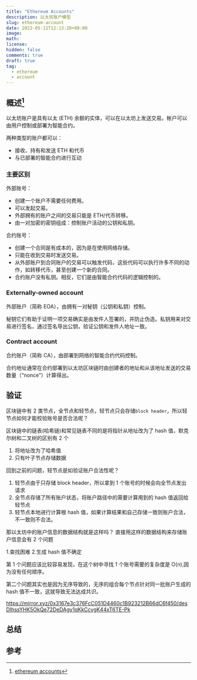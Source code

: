 ```yaml
---
title: "Ethereum Accounts"
description: 以太坊账户模型
slug: ethereum-account
date: 2022-05-11T12:13:20+08:00
image:
math:
license:
hidden: false
comments: true
draft: true
tag:
  - ethereum
  - account
---
```


## 概述[^1]

以太坊账户是具有以太 (ETH) 余额的实体，可以在以太坊上发送交易。帐户可以由用户控制或部署为智能合约。

两种类型的账户都可以：

- 接收、持有和发送 ETH 和代币
- 与已部署的智能合约进行互动

### 主要区别

外部账号：

- 创建一个账户不需要任何费用。
- 可以发起交易。
- 外部拥有的账户之间的交易只能是 ETH/代币转移。
- 由一对加密的密钥组成：控制账户活动的公钥和私钥。

合约账号：

- 创建一个合同是有成本的，因为是在使用网络存储。
- 只能在收到交易时发送交易。
- 从外部账户到合同账户的交易可以触发代码，这些代码可以执行许多不同的动作，如转移代币，甚至创建一个新的合同。
- 合约账户没有私钥。相反，它们是由智能合约代码的逻辑控制的。

### Externally-owned account

外部账户（简称 EOA），由拥有一对秘钥（公钥和私钥）控制。

秘钥它们有助于证明一项交易确实是由发件人签署的，并防止伪造。私钥用来对交易进行签名，通过签名导出公钥，验证公钥和发件人地址一致。

### Contract account

合约账户（简称 CA），由部署到网络的智能合约代码控制。

合约地址通常在合约部署到以太坊区块链时由创建者的地址和从该地址发送的交易数量（“nonce”）计算得出。

## 验证

区块链中有 2 类节点，全节点和轻节点，轻节点只会存储`block header`，所以轻节点如何才能校验账号是否合法呢？

区块链中的链表(哈希链)和常见链表不同的是将指针从地址改为了 hash 值，默克尔树和二叉树的区别有 2 个

1. 将地址改为了哈希值
2. 只有叶子节点存储数据

回到之前的问题，轻节点是如验证账户合法性呢？

1. 轻节点由于只存储 block header，所以拿到 1 个账号的时候会向全节点发出请求
2. 全节点存储了所有账户状态，将账户路径中的需要计算用到的 hash 值返回给轻节点
3. 轻节点本地进行计算根 hash 值，如果计算结果和自己存储一致则账户合法，不一致则不合法。

那以太坊中的账户信息的数据结构就是这样吗？
直接用这样的数据结构来存储账户信息会有 2 个问题

1.查找困难 2.生成 hash 值不确定

第 1 个问题应该比较容易发现，在这个树中寻找 1 个账号需要的复杂度是 O(n),因为没有任何顺序。

第二个问题其实也是因为无序导致的，无序的组合每个节点针对同一批账户生成的 hash 值不一致，这就导致无法达成共识。

https://mirror.xyz/0x3167e3c376FcC051D4460c1B923212B66dC6f450/desDIhssYHK5OkQe72DeDAgy1qKkCcvgK44xT6TE-Pk

## 总结

## 参考

[^1]: [ethereum accounts](https://ethereum.org/en/developers/docs/accounts/)

